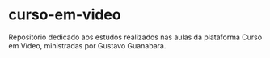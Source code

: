 # curso-em-video
Repositório dedicado aos estudos realizados nas aulas da plataforma Curso em Vídeo, ministradas por Gustavo Guanabara.
